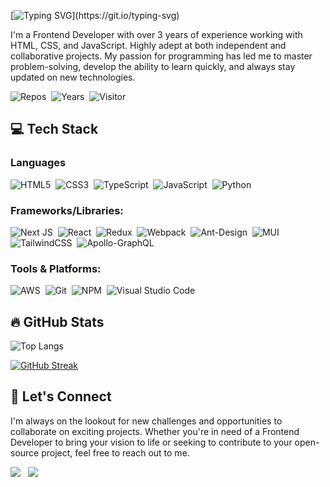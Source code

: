 [![Typing SVG](https://readme-typing-svg.demolab.com?font=Fira+Code&weight=600&size=30&duration=2000&pause=2000&color=1AA6F7&vCenter=true&width=500&lines=Hi%2C+I'm+Hoang+Tung+(%E2%97%8F'%E2%97%A1'%E2%97%8F))](https://git.io/typing-svg)

I'm a Frontend Developer with over 3 years of experience working with HTML, CSS, and JavaScript. Highly adept at both independent and collaborative projects. My passion for programming has led me to master problem-solving, develop the ability to learn quickly, and always stay updated on new technologies.

<img src="https://badges.pufler.dev/repos/HoangTung25879?color=6182e7" alt="Repos"></img>&nbsp;
<img src="https://badges.pufler.dev/years/HoangTung25879?color=fc7c42" alt="Years"></img>&nbsp;
<img src="https://komarev.com/ghpvc/?username=HoangTung25879" alt="Visitor"></img>
## 💻 Tech Stack
### Languages
![HTML5](https://img.shields.io/badge/html5-%23E34F26.svg?logo=html5&logoColor=white&height=25)&nbsp;
![CSS3](https://img.shields.io/badge/css3-%231572B6.svg?style=logo=css3&logoColor=white)&nbsp;
![TypeScript](https://img.shields.io/badge/typescript-%23007ACC.svg?style=logo=typescript&logoColor=white)&nbsp;
![JavaScript](https://img.shields.io/badge/javascript-%23323330.svg?style=logo=javascript&logoColor=%23F7DF1E)&nbsp;
![Python](https://img.shields.io/badge/python-3670A0?style=logo=python&logoColor=ffdd54)
### Frameworks/Libraries:
![Next JS](https://img.shields.io/badge/Next-black?style=logo=next.js&logoColor=white)&nbsp;
![React](https://img.shields.io/badge/react-%2320232a.svg?style=logo=react&logoColor=%2361DAFB)&nbsp;
![Redux](https://img.shields.io/badge/redux-%23593d88.svg?style=logo=redux&logoColor=white)&nbsp;
![Webpack](https://img.shields.io/badge/webpack-%238DD6F9.svg?style=logo=webpack&logoColor=black)&nbsp;
![Ant-Design](https://img.shields.io/badge/-AntDesign-%230170FE?style=logo=ant-design&logoColor=white)&nbsp;
![MUI](https://img.shields.io/badge/MUI-%230081CB.svg?style=logo=mui&logoColor=white)&nbsp;
![TailwindCSS](https://img.shields.io/badge/tailwindcss-%2338B2AC.svg?style=logo=tailwind-css&logoColor=white)&nbsp;
![Apollo-GraphQL](https://img.shields.io/badge/-ApolloGraphQL-311C87?style=logo=apollo-graphql)
### Tools & Platforms:
![AWS](https://img.shields.io/badge/AWS-%23FF9900.svg?style=logo=amazon-aws&logoColor=white)&nbsp;
![Git](https://img.shields.io/badge/git-%23F05033.svg?style=logo=git&logoColor=white)&nbsp;
![NPM](https://img.shields.io/badge/NPM-%23CB3837.svg?style=logo=npm&logoColor=white)&nbsp;
![Visual Studio Code](https://img.shields.io/badge/Visual%20Studio%20Code-0078d7.svg?style=logo=visual-studio-code&logoColor=white)
## 🔥 GitHub Stats
![Top Langs](https://github-readme-stats.vercel.app/api/top-langs/?username=HoangTung25879\&layout=compact&theme=dark)

[![GitHub Streak](https://streak-stats.demolab.com?user=HoangTung25879&theme=dark)](https://git.io/streak-stats)

## 🤝 Let's Connect
I'm always on the lookout for new challenges and opportunities to collaborate on exciting projects. Whether you're in need of a Frontend Developer to bring your vision to life or seeking to contribute to your open-source project, feel free to reach out to me.

<a style="color:transparent" href="mailto:hoangtung2579@gmail.com">
  <img src="https://img.shields.io/badge/Gmail-333333?logo=gmail&logoColor=red" />
</a>&nbsp;
<a style="color:transparent" href="https://linkedin.com/in/hoangtung2579" target="_blank">
  <img src="https://img.shields.io/badge/LinkedIn-0077B5?logo=linkedin&logoColor=white" target="_blank" />
</a>
